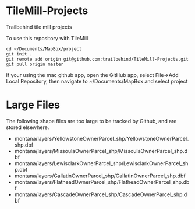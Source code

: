 TileMill-Projects
=================

Trailbehind tile mill projects

To use this repository with TileMill

    cd ~/Documents/MapBox/project
    git init .
    git remote add origin git@github.com:trailbehind/TileMill-Projects.git
    git pull origin master

If your using the mac github app, open the GitHub app, select File->Add Local Repository, then navigate to ~/Documents/MapBox and select project

Large Files
===========

The following shape files are too large to be tracked by Github, and are stored elsewhere.

+ montana/layers/YellowstoneOwnerParcel_shp/YellowstoneOwnerParcel_shp.dbf
+ montana/layers/MissoulaOwnerParcel_shp/MissoulaOwnerParcel_shp.dbf
+ montana/layers/LewisclarkOwnerParcel_shp/LewisclarkOwnerParcel_shp.dbf
+ montana/layers/GallatinOwnerParcel_shp/GallatinOwnerParcel_shp.dbf
+ montana/layers/FlatheadOwnerParcel_shp/FlatheadOwnerParcel_shp.dbf
+ montana/layers/CascadeOwnerParcel_shp/CascadeOwnerParcel_shp.dbf
